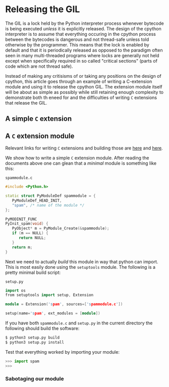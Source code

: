 # Releasing the GIL

The GIL is a lock held by the Python interpreter process whenever bytecode is being executed _unless_ it is explicitly released. The design of the cpython interpreter is to assume that everything  occuring in the cpython process between the bytecodes is dangerous and not thread-safe unless told otherwise by the programmer. This means that the lock is enabled by default and that it is periodically released as opposed to the paradigm often seen in many multi-threaded programs where locks are generally not held except when specifically required in so called "critical sections" (parts of code which are not thread safe).

Instead of making any critisisms of or taking any positions on the design of cpython, this article goes through an example of writing a C-extension module and using it to release the cpython GIL. The extension module itself will be about as simple as possibly while still retaining enough complexity to demonstrate both th eneed for and the difficulties of writing `C` extensions that release the GIL.

## A simple `C` extension

## A `C` extension module

Relevant links for writing `C` extensions and building those are [here](https://docs.python.org/3/extending/extending.html) and [here](https://docs.python.org/3/extending/building.html). 


We show how to write a simple `C` extension module. After reading the documents above one can glean that a _minimal_ module is something like this:

`spammodule.c`

```cpp
#include <Python.h>

static struct PyModuleDef spammodule = {
   PyModuleDef_HEAD_INIT,
   "spam", /* name of the module */
};

PyMODINIT_FUNC
PyInit_spam(void) {
   PyObject* m = PyModule_Create(&spammodule);
   if (m == NULL) {
      return NULL;
   }
   return m;
}
```

Next we need to actually _build_ this module in way that python can import. This is most easily done using the `setuptools` module. The following is a  pretty minimal build script:

`setup.py`

```cpp
import os
from setuptools import setup, Extension

module = Extension('spam', sources=['spammodule.c'])

setup(name='spam', ext_modules = [module])
```

If you have both `spammodule.c` and `setup.py` in the current directory the following should build the software:

```python
$ python3 setup.py build
$ python3 setup.py install
```

Test that everything worked by importing your module:

```python
>>> import spam
>>>
```

### Sabotaging our module



